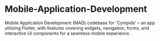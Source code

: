 # Mobile-Application-Development
Mobile Application Development (MAD) codebase for 'Cynipids' – an app utilizing Flutter, with features covering widgets, navigation, forms, and interactive UI components for a seamless mobile experience.

